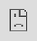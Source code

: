 ```yaml
---
title: Cryptographically Secured HTTP Lambda invocations
description: In this article we show you how to cryptographically sign your Hyperlambda for then to transmit it to another server, having that server securely execute your Hyperlambda, without compromising itself in the process.
---
```


# Cryptographically secured HTTP lambda invocations

In this tutorial we will cover the following parts of Magic and Hyperlambda.

* How to create cryptographically signed HTTP invocations
* How lambda invocations are stored giving the server a receipt of invocation
* How Magic avoids replay attacks on lambda invocations
* Tips and tricks for how to apply these constructs in your own Micro Service architecture

This is one of those oddball things you have probably never seen before, arguably turning your Magic
server into a crypto wallet and a financial transaction server, by allowing you to securely
execute Hyperlambda code created by a 3rd party client - And have receipts giving you a guarantee
of that the executed code was in fact created by _one specific client_. In many ways, it could be
argued that this creates a _"blockchain"_ type of technology for generic HTTP lambda invocations,
providing code to your server, that you can securely execute, while getting a cryptographic
receipt of that the code that was executed was indeed created by _a specific client_. Watch
the following video for a walkthrough of how this works.

<div class="video">
<iframe width="560" height="315" style="position:absolute; top:0; left:0; width:100%; height:100%;" src="https://www.youtube.com/embed/U5SwKS-S2RI" frameborder="0" allow="accelerometer; autoplay; encrypted-media; gyroscope; picture-in-picture" allowfullscreen></iframe>
</div>

## The internals of the process

If we start out imagining a client creating an invocation the process becomes as follows.

1. The client's payload is cryptographically signed with his private key
2. The payload is transmitted to the server
3. The server verifies that the cryptography signature is valid
4. The server verifies a payload with the same **[.request-id]** has not been successfully executed previously
4. The server looks up the execution rights associated with the public key
5. The Hyperlambda in the payload is executed, _only_ allowing for the slots that are _"whitelisted"_ to be executed
6. A receipt containing the cryptographically signed payload is persisted on the server
7. The server cryptographically signs the response and returns it to the client
8. The client verifies the cryptography signature in the response returned by the server

If any of the above steps are failing for some reasons, the execution is not considered to be successful.
Fail conditions might include for instance.

* The payload has been tampered with after having been cryptographically signed
* The public key the payload was signed with does not exist on the server
* The public key the payload was signed with is _disabled_ on the server
* The payload tries to invoke a slot it is not allowed to invoke according to its _"whitelist"_
* A payload with the same **[.request-id]** has been successfully executed previously on the server
* The server's response is not signed with the key the client has associated with the domain it sent the request to

This allows you to exchange public keys between another Magic server and your own Magic installation, associate
an authorisation object with the other party's public key, for then to have the owner of that key create
Hyperlambda code that your server _securely executes_ - Arguably _"reversing the responsibility of code"_, where
the server is no longer responsible for declaring its code, but rather the client provides a lambda object
that your server executes. We refer to this is IoC on code declaration, because it becomes the equivalent
of _"inversion of control"_ in regards to who gets to decide what code to execute.

## Code example

Use the _"Eval"_ menu item from your Magic Dashboard and execute the following code.

```
guid.new

unwrap:x:+/**/.request-id
signal:magic.crypto.http.eval
   url:"http://localhost:4444/magic/system/crypto/eval-id"
   .lambda

      .request-id:x:@guid.new
      vocabulary
      slots.vocabulary
      add:x:./*/return
         get-nodes:x:@vocabulary/*
         get-nodes:x:@slots.vocabulary/*
      return
```

If you open your _"Crypto"_ menu item afterwards, and you expand the _"Receipts"_ tab, you will see
something resembling the following.

![Cryptography receipt](https://raw.githubusercontent.com/polterguy/polterguy.github.io/master/images/crypto-receipt.jpg)

The *ID* above is the value returned from **[guid.new]**, and simply a randomly generated ID associated
with your request, created by the client - Allowing the client to persist the invocation any ways he wants
to on his side - But of course more importantly from the server's perspective becoming the equivalent of
a _"transaction identifier"_. Since the ID is also a part of the payload itself, and hence a part of the
message the cryptographic signature was generated from, this prevents _"replay attacks"_, where an adversary
can pick up your payload, and replay the same payload again. This is accomplished by checking if the
**[.request-id]** parts of the payload has been previously executed, and if so, aborting the execution,
returning an error to the client. To see this in action try to execute the following Hyperlambda _twice_,
and notice how the first invocation typically succeeds, while the second invocation fails.

```
signal:magic.crypto.http.eval
   url:"http://localhost:4444/magic/system/crypto/eval-id"
   .lambda

      .request-id:not-a-unique-request-id
      return:Will fail the second time
```

## Micro services and super scalable distributed systems

In addition to the obvious use cases, such as financial transactions, document signing, legal things, etc -
This also allows you to create a micro service environment, publicly exposing endpoints over an
insecure connection, such as the World Wide Web - While still providing guarantees of that nobody except
those clients explicitly given permissions on your server are legally allowed to invoke your Hyperlambda
endpoints.

Since the whole idea also is that _the client supplies the code_, this also allows your
system to go through evolutionary iterations, changing its behaviour, _without_ having to patch or
change your servers in any ways, since the client is the party providing the actual code to be executed.
Hence, upgrading your client, effectively changes the behaviour of your server. Needless to say, but in
a Micro Service environment where you might have dozens, and sometimes thousands of heterogeneous server
instances, this approach eliminates an entire axiom in regards to maintaining your system(s) - Simplifying
things significantly, since you no longer need to patch your servers, but only your clients.

## Warning! Don't go berserk

Yes, I know, once you _get it_, these guys are incredible - But they also carry some overhead. For
instance, the payloads needs to be cryptographically signed by the client. The server needs to verify
the signature and parse the Hyperlambda, building a lambda object from it. Execution rights needs to
be retrieved from the database, and a receipt for the execution of the lambda object needs to be persisted
into the database. Hence, you should _not_ use these guys for things where execution speed is crucial,
but rather smaller payloads, occasionally transmitted between clients and servers, and not for things
needing to handle thousands of requests per second.
However, when you need them, you _really_ need them - And if used correctly, and _sparsely_ may I add,
these guys are an incredible tool for you, to both scale out (**securely**) and more easily build
heterogeneous server environments, without having to try to predict what the future might hold in
regards to its requirements.

* [Continue with Auth internals](/tutorials/auth-internals/)
